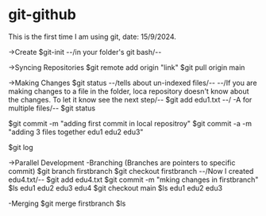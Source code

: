 # git-github
This is the first time I am using git, date: 15/9/2024.

->Create
  $git-init  --/in your folder's git bash/--

->Syncing Repositories
  $git remote add origin "link"
  $git pull origin main

->Making Changes
  $git status   --/tells about un-indexed files/--
  --/If you are making changes to a file in the folder, loca repository doesn't know about the changes. To let it know see the next step/--
  $git add edu1.txt     --/ -A for multiple files/--
  $git status

  $git commit -m "adding first commit in local repositroy"
  $git commit -a -m "adding 3 files together edu1 edu2 edu3"

  $git log

->Parallel Development
  -Branching (Branches are pointers to specific commit)
   $git branch firstbranch
   $git checkout firstbranch
   --/Now I created edu4.txt/--
   $git add edu4.txt
   $git commit -m "mking changes in firstbranch"
   $ls
   edu1 edu2 edu3 edu4 
   $git checkout main
   $ls
   edu1 edu2 edu3

  -Merging
   $git merge firstbranch
   $ls

